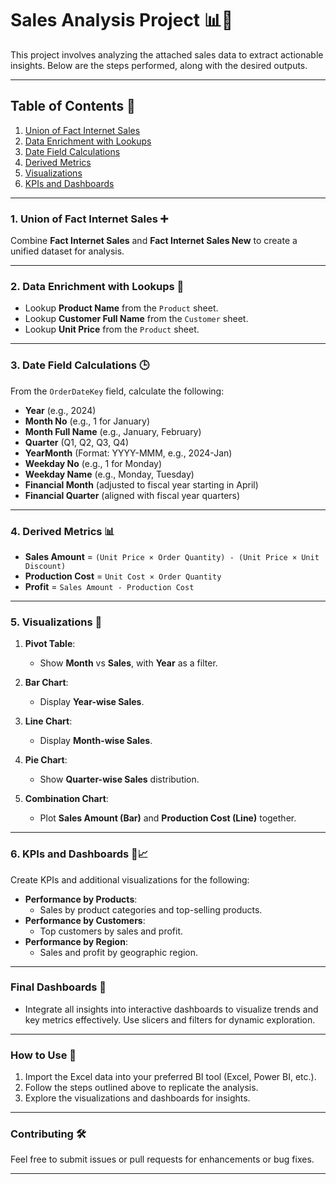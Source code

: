 # Sales Analysis Project 📊🚀

This project involves analyzing the attached sales data to extract actionable insights. Below are the steps performed, along with the desired outputs.

---

## Table of Contents 🔗
1. [Union of Fact Internet Sales](#1-union-of-fact-internet-sales)
2. [Data Enrichment with Lookups](#2-data-enrichment-with-lookups)
3. [Date Field Calculations](#3-date-field-calculations)
4. [Derived Metrics](#4-derived-metrics)
5. [Visualizations](#5-visualizations)
6. [KPIs and Dashboards](#6-kpis-and-dashboards)

---

### 1. Union of Fact Internet Sales ➕
Combine **Fact Internet Sales** and **Fact Internet Sales New** to create a unified dataset for analysis.

---

### 2. Data Enrichment with Lookups 📃
- Lookup **Product Name** from the `Product` sheet.
- Lookup **Customer Full Name** from the `Customer` sheet.
- Lookup **Unit Price** from the `Product` sheet.

---

### 3. Date Field Calculations 🕒
From the `OrderDateKey` field, calculate the following:
- **Year** (e.g., 2024)
- **Month No** (e.g., 1 for January)
- **Month Full Name** (e.g., January, February)
- **Quarter** (Q1, Q2, Q3, Q4)
- **YearMonth** (Format: YYYY-MMM, e.g., 2024-Jan)
- **Weekday No** (e.g., 1 for Monday)
- **Weekday Name** (e.g., Monday, Tuesday)
- **Financial Month** (adjusted to fiscal year starting in April)
- **Financial Quarter** (aligned with fiscal year quarters)

---

### 4. Derived Metrics 📊
- **Sales Amount** = `(Unit Price × Order Quantity) - (Unit Price × Unit Discount)`
- **Production Cost** = `Unit Cost × Order Quantity`
- **Profit** = `Sales Amount - Production Cost`

---

### 5. Visualizations 🔼
1. **Pivot Table**:
   - Show **Month** vs **Sales**, with **Year** as a filter.

2. **Bar Chart**:
   - Display **Year-wise Sales**.

3. **Line Chart**:
   - Display **Month-wise Sales**.

4. **Pie Chart**:
   - Show **Quarter-wise Sales** distribution.

5. **Combination Chart**:
   - Plot **Sales Amount (Bar)** and **Production Cost (Line)** together.

---

### 6. KPIs and Dashboards 🎯📈
Create KPIs and additional visualizations for the following:
- **Performance by Products**:
  - Sales by product categories and top-selling products.
- **Performance by Customers**:
  - Top customers by sales and profit.
- **Performance by Region**:
  - Sales and profit by geographic region.

---

### Final Dashboards 🔄
- Integrate all insights into interactive dashboards to visualize trends and key metrics effectively. Use slicers and filters for dynamic exploration.

---

### How to Use 🔧
1. Import the Excel data into your preferred BI tool (Excel, Power BI, etc.).
2. Follow the steps outlined above to replicate the analysis.
3. Explore the visualizations and dashboards for insights.

---

### Contributing 🛠️
Feel free to submit issues or pull requests for enhancements or bug fixes.

---

